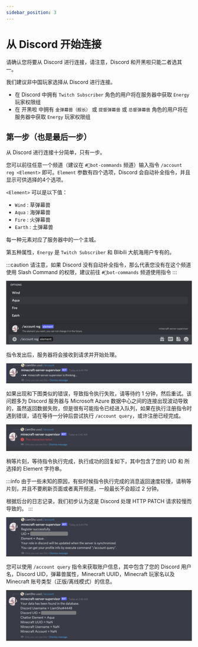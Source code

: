 ```yaml
---
sidebar_position: 3
---
```


# 从 Discord 开始连接

请确认您将要从 Discord 进行连接，请注意，Discord 和开黑啦只能二者选其一。

我们建议非中国玩家选择从 Discord 进行连接。

- 在 Discord 中拥有 `Twitch Subscriber` 角色的用户将在服务器中获取 `Energy` 玩家权限组
- 在 开黑啦 中拥有 `金弹幕兽（舰长）` 或 `提督弹幕兽` 或 `总督弹幕兽` 角色的用户将在服务器中获取 `Energy` 玩家权限组

## 第一步（也是最后一步）

从 Discord 进行连接十分简单，只有一步。

您可以前往任意一个频道（建议在 `#🤖bot-commands` 频道）输入指令 `/account reg <Element>` 即可。`Element` 参数有四个选项，Discord 会自动补全指令，并且显示可供选择的4个选项。

`<Element>` 可以是以下值：
- `Wind` : 草弹幕兽
- `Aqua` : 海弹幕兽
- `Fire` : 火弹幕兽
- `Earth` : 土弹幕兽

每一种元素对应了服务器中的一个主城。

第五种属性，`Energy` 是 `Twitch Subscriber` 和 Blibili 大航海用户专有的。

:::caution
请注意，如果 Discord 没有自动补全指令，那么代表您没有在这个频道使用 Slash Command 的权限，建议前往 `#🤖bot-commands` 频道使用指令
:::

![discord-reg-command](../../static/img/join-minecraft/discord-reg-command.png)

指令发出后，服务器将会接收到请求并开始处理。

![discord-command-pending](../../static/img/join-minecraft/discord-command-pending.png)

如果出现和下图类似的错误，导致指令执行失败，请等待约 1 分钟，然后重试。该问题多为 Discord 服务器与 Microsoft Azure 数据中心之间的连接出现波动导致的，虽然返回数据失败，但是很有可能指令已经进入队列，如果在执行注册指令时遇到错误，请在等待一分钟后尝试执行 `/account query`，或许注册已经完成。

![discord-failed](../../static/img/join-minecraft/discord-failed.png)

稍等片刻，等待指令执行完成，执行成功的回复如下，其中包含了您的 UID 和 所选择的 Element 字符串。

:::info
由于一些未知的原因，有些时候指令执行完成的消息返回速度较慢，请稍等片刻，并且不要刷新页面或者离开频道，一般最长不会超过 2 分钟。

根据后台的日志记录，我们初步认为这是 Discord 处理 HTTP PATCH 请求较慢而导致的。
:::

![discord-reg-command-finish](../../static/img/join-minecraft/discord-reg-command-finish.png)

您可以使用 `/account query` 指令来获取账户信息，其中包含了您的 Discord 用户名，Discord UID，弹幕兽属性，Minecraft UUID，Minecraft 玩家名以及 Minecraft 账号类型（正版/离线模式）的信息。

![discord-query-command](../../static/img/join-minecraft/discord-query-command.png)

